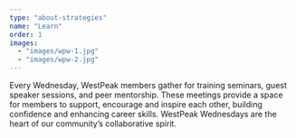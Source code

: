 ```yaml
---
type: "about-strategies"
name: "Learn"
order: 1
images:
  - "images/wpw-1.jpg"
  - "images/wpw-2.jpg"
---
```


Every Wednesday, WestPeak members gather for training seminars, guest speaker sessions, and peer mentorship. These meetings provide a space for members to support, encourage and inspire each other, building confidence and enhancing career skills. WestPeak Wednesdays are the heart of our community’s collaborative spirit.
